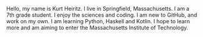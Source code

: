 Hello, my name is Kurt Heiritz. I live in Springfield, Massachusetts. I am a 7th grade student. I enjoy the sciences and coding. I am new to GitHub, and work on my own. I am learning Python, Haskell and Kotlin. I hope to learn more and am aiming to enter the Massachusetts Institute of Technology.
<!---
SciMind2460/SciMind2460 is a ✨ special ✨ repository because its `README.md` (this file) appears on your GitHub profile.
You can click the Preview link to take a look at your changes.
--->
